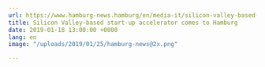 ```yaml
---
url: https://www.hamburg-news.hamburg/en/media-it/silicon-valley-based-start-accelerator-comes-hambu/
title: Silicon Valley-based start-up accelerator comes to Hamburg
date: 2019-01-18 13:00:00 +0000
lang: en
image: "/uploads/2019/01/25/hamburg-news@2x.png"

---
```

